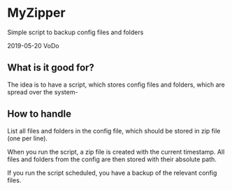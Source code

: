 # MyZipper

Simple script to backup config files and folders

2019-05-20
VoDo

## What is it good for?
The idea is to have a script, which stores  config files and folders, which are spread over the system-

## How to handle
List all files and folders in the config file, which should be stored in zip file (one per line).

When you  run the script, a zip file is created with the current timestamp.
All files and folders from the config are then stored with their absolute path.

If you run the script scheduled, you have a backup of the relevant config files.

